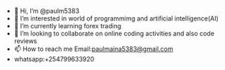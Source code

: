 - 👋 Hi, I’m @paulm5383
- 👀 I’m interested in world of programmimg and artificial intelligence(AI)
- 🌱 I’m currently learning forex trading
- 💞️ I’m looking to collaborate on online coding activities and also code reviews
- 📫 How to reach me Email:paulmaina5383@gmail.com
- whatsapp:+254799633920

<!---
paulm5383/paulm5383 is a ✨ special ✨ repository because its `README.md` (this file) appears on your GitHub profile.
You can click the Preview link to take a look at your changes.
--->

